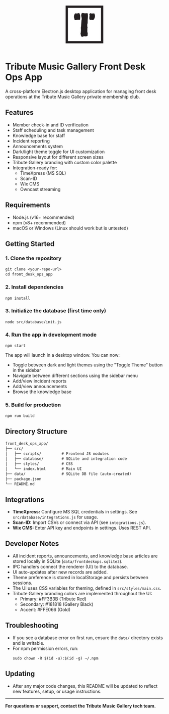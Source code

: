 <p align="center">
  <img src="src/assets/logo.svg" alt="Tribute Music Gallery Logo" style="max-width:120px; margin-bottom:1em;" />
</p>

# Tribute Music Gallery Front Desk Ops App

A cross-platform Electron.js desktop application for managing front desk operations at the Tribute Music Gallery private membership club.

## Features
- Member check-in and ID verification
- Staff scheduling and task management
- Knowledge base for staff
- Incident reporting
- Announcements system
- Dark/light theme toggle for UI customization
- Responsive layout for different screen sizes
- Tribute Gallery branding with custom color palette
- Integration-ready for:
  - TimeXpress (MS SQL)
  - Scan-ID
  - Wix CMS
  - Owncast streaming

## Requirements
- Node.js (v16+ recommended)
- npm (v8+ recommended)
- macOS or Windows (Linux should work but is untested)

## Getting Started

### 1. Clone the repository
```
git clone <your-repo-url>
cd front_desk_ops_app
```

### 2. Install dependencies
```
npm install
```

### 3. Initialize the database (first time only)
```
node src/database/init.js
```

### 4. Run the app in development mode
```
npm start
```

The app will launch in a desktop window. You can now:
- Toggle between dark and light themes using the "Toggle Theme" button in the sidebar
- Navigate between different sections using the sidebar menu
- Add/view incident reports
- Add/view announcements
- Browse the knowledge base

### 5. Build for production
```
npm run build
```

## Directory Structure
```
front_desk_ops_app/
├── src/
│   ├── scripts/         # Frontend JS modules
│   ├── database/        # SQLite and integration code
│   ├── styles/          # CSS
│   └── index.html       # Main UI
├── data/                # SQLite DB file (auto-created)
├── package.json
└── README.md
```

## Integrations
- **TimeXpress:** Configure MS SQL credentials in settings. See `src/database/integrations.js` for usage.
- **Scan-ID:** Import CSVs or connect via API (see `integrations.js`).
- **Wix CMS:** Enter API key and endpoints in settings. Uses REST API.

## Developer Notes
- All incident reports, announcements, and knowledge base articles are stored locally in SQLite (`data/frontdeskops.sqlite3`).
- IPC handlers connect the renderer (UI) to the database.
- UI auto-updates after new records are added.
- Theme preference is stored in localStorage and persists between sessions.
- The UI uses CSS variables for theming, defined in `src/styles/main.css`.
- Tribute Gallery branding colors are implemented throughout the UI:
  - Primary: #FF3B3B (Tribute Red)
  - Secondary: #181818 (Gallery Black)
  - Accent: #FFE066 (Gold)

## Troubleshooting
- If you see a database error on first run, ensure the `data/` directory exists and is writable.
- For npm permission errors, run:
  ```
  sudo chown -R $(id -u):$(id -g) ~/.npm
  ```

## Updating
- After any major code changes, this README will be updated to reflect new features, setup, or usage instructions.

---

**For questions or support, contact the Tribute Music Gallery tech team.**
